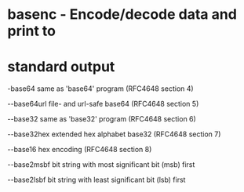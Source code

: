 # basenc - Encode/decode data and print to
# standard output

-base64
same as 'base64' program (RFC4648 section 4)

--base64url
file- and url-safe base64 (RFC4648 section 5)

--base32
same as 'base32' program (RFC4648 section 6)

--base32hex
extended hex alphabet base32 (RFC4648 section 7)

--base16
hex encoding (RFC4648 section 8)

--base2msbf
bit string with most significant bit (msb) first

--base2lsbf
bit string with least significant bit (lsb) first

